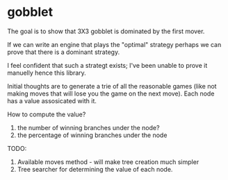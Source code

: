 # gobblet

 The goal is to show that 3X3 gobblet is dominated by the first mover.

 If we can write an engine that plays the "optimal" strategy perhaps we can prove that there
 is a dominant strategy.

 I feel confident that such a strategt exists; I've been unable to prove it manuelly hence this
 library.

 Initial thoughts are to generate a trie of all the reasonable games (like not making moves that
 will lose you the game on the next move). Each node has a value assosicated with it.

 How to compute the value?
  1. the number of winning branches under the node?
  2. the percentage of winning branches under the node 
 
 TODO:
  1. Available moves method - will make tree creation much simpler
  2. Tree searcher for determining the value of each node.
